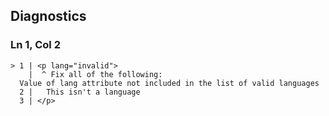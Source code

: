 ## Diagnostics
### Ln 1, Col 2
```marko
> 1 | <p lang="invalid">
    |  ^ Fix all of the following:
  Value of lang attribute not included in the list of valid languages
  2 |   This isn't a language
  3 | </p>
```

